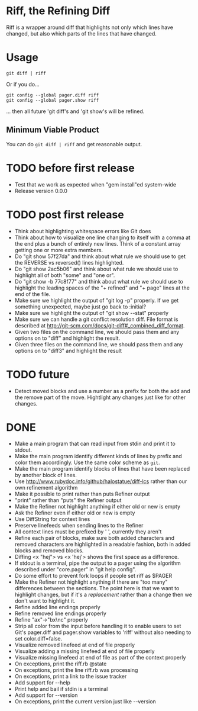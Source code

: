 # Riff, the Refining Diff
Riff is a wrapper around diff that highlights not only which lines
have changed, but also which parts of the lines that have changed.

# Usage
    git diff | riff

Or if you do...

    git config --global pager.diff riff
    git config --global pager.show riff

... then all future 'git diff's and 'git show's will be refined.

## Minimum Viable Product
You can do `git diff | riff` and get reasonable output.

# TODO before first release
* Test that we work as expected when "gem install"ed system-wide
* Release version 0.0.0

# TODO post first release
* Think about highlighting whitespace errors like Git does
* Think about how to visualize one line changing to itself with a
  comma at the end plus a bunch of entirely new lines. Think of a
  constant array getting one or more extra members.
* Do "git show 57f27da" and think about what rule we should use to get
the REVERSE vs reversed() lines highlighted.
* Do "git show 2ac5b06" and think about what rule we should use to
highlight all of both "some" and "one or".
* Do "git show -b 77c8f77" and think about what rule we should use to
  highlight the leading spaces of the "+  refined" and "+  page" lines
  at the end of the file.
* Make sure we highlight the output of "git log -p" properly. If we
get something unexpected, maybe just go back to :initial?
* Make sure we highlight the output of "git show --stat" properly
* Make sure we can handle a git conflict
  resolution diff. File format is described at
  http://git-scm.com/docs/git-diff#_combined_diff_format.
* Given two files on the command line, we should pass them and any
options on to "diff" and highlight the result.
* Given three files on the command line, we should pass them and any
options on to "diff3" and highlight the result

# TODO future
* Detect moved blocks and use a number as a prefix for both the add
  and the remove part of the move. Hightlight any changes just like
  for other changes.

# DONE
* Make a main program that can read input from stdin and print it to
stdout.
* Make the main program identify different kinds of lines by prefix
and color them accordingly. Use the same color scheme as `git`.
* Make the main program identify blocks of lines that have been
replaced by another block of lines.
* Use http://www.rubydoc.info/github/halostatue/diff-lcs rather
than our own refinement algorithm
* Make it possible to print rather than puts Refiner output
* "print" rather than "puts" the Refiner output
* Make the Refiner not highlight anything if either old or new is
empty
* Ask the Refiner even if either old or new is empty
* Use DiffString for context lines
* Preserve linefeeds when sending lines to the Refiner
* All context lines must be prefixed by ' ', currently they aren't
* Refine each pair of blocks, make sure both added characters and
  removed characters are highlighted in a readable fashion, both in
  added blocks and removed blocks.
* Diffing <x "hej"> vs <x 'hej'> shows the first space as a
difference.
* If stdout is a terminal, pipe the output to a pager using the
algorithm described under "core.pager" in "git help config".
* Do some effort to prevent fork loops if people set riff as $PAGER
* Make the Refiner not highlight anything if there are "too many"
differences between the sections. The point here is that we want to
highlight changes, but if it's a *replacement* rather than a change
then we don't want to highlight it.
* Refine added line endings properly
* Refine removed line endings properly
* Refine "ax"->"bx\nc" properly
* Strip all color from the input before handling it to enable users to
  set Git's pager.diff and pager.show variables to 'riff' without also
  needing to set color.diff=false.
* Visualize removed linefeed at end of file properly
* Visualize adding a missing linefeed at end of file properly
* Visualize missing linefeed at end of file as part of the context
properly
* On exceptions, print the riff.rb @state
* On exceptions, print the line riff.rb was processing
* On exceptions, print a link to the issue tracker
* Add support for --help
* Print help and bail if stdin is a terminal
* Add support for --version
* On exceptions, print the current version just like --version
